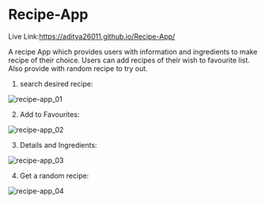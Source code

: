 # Recipe-App

Live Link:https://aditya26011.github.io/Recipe-App/

A recipe App which provides users with information and ingredients to make recipe of their choice.
Users can add recipes of their wish to favourite list.
Also provide with random recipe to try out.


1. search desired recipe:

![recipe-app_01](https://user-images.githubusercontent.com/75205751/183454986-4fa66134-efe8-43c6-9800-9d5fd279f196.png)


2. Add to Favourites:

![recipe-app_02](https://user-images.githubusercontent.com/75205751/183455586-650f56aa-6ac1-4964-b766-e73742a7b567.png)

3. Details and Ingredients:

![recipe-app_03](https://user-images.githubusercontent.com/75205751/183455952-11d9aacc-fd62-446c-bbc3-176b86d721c7.png)

4. Get a random recipe:

![recipe-app_04](https://user-images.githubusercontent.com/75205751/183457073-3c03bdd2-730d-41ed-9e29-3c0a80f7fb05.png)

